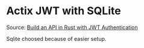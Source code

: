 # Actix JWT with SQLite

Source: [Build an API in Rust with JWT Authentication](https://auth0.com/blog/build-an-api-in-rust-with-jwt-authentication-using-actix-web/)

Sqlite choosed because of easier setup.


